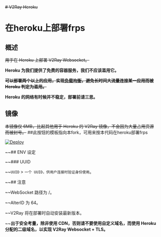 ~~# V2Ray Heroku~~

# 在heroku上部署frps
## 概述

~~用于在 Heroku 上部署 V2Ray Websocket。~~

**Heroku 为我们提供了免费的容器服务，我们不应该滥用它。**

~~**可以部署两个以上的应用，实现[负载均衡](https://toutyrater.github.io/app/balance.html)，避免长时间大流量连接某一应用而被 Heroku 判定为滥用。**~~

**Heroku 的网络有时候并不稳定，部署前请三思。**

## 镜像

~~本镜像仅 6MB，比起其他用于 Heroku 的 V2Ray 镜像，不会因为大量占用资源而被封号。~~
##此按钮的模板指向本fork，可用来按本代码在heroku部署frps

[![Deploy](https://www.herokucdn.com/deploy/button.png)](https://dashboard.heroku.com/new?template=https://github.com/iovejrj/bfrp)

~~## ENV 设定

~~### UUID

~~`UUID` > `一个 UUID，供用户连接时验证身份使用`。

~~## 注意

~~WebSocket 路径为 /。

~~AlterID 为 64。

~~V2Ray 将在部署时自动安装最新版本。

~~**出于安全考量，除非使用 CDN，否则请不要使用自定义域名，而使用 Heroku 分配的二级域名，以实现 V2Ray Websocket + TLS。**
